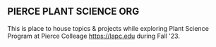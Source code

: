 ## PIERCE PLANT SCIENCE ORG
This is place to house topics & projects while exploring Plant Science Program at Pierce Colleage https://lapc.edu during Fall '23.
